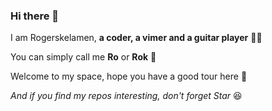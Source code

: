 ### Hi there 👋

I am Rogerskelamen, **a coder, a vimer and a guitar player** 👨‍💻

You can simply call me **Ro** or **Rok** 🤟

Welcome to my space, hope you have a good tour here 🥳

*And if you find my repos interesting, don't forget Star* 😆

<!--
**Rogerskelamen/Rogerskelamen** is a ✨ _special_ ✨ repository because its `README.md` (this file) appears on your GitHub profile.

Here are some ideas to get you started:

- 🔭 I’m currently working on ...
- 🌱 I’m currently learning ...
- 👯 I’m looking to collaborate on ...
- 🤔 I’m looking for help with ...
- 💬 Ask me about ...
- 📫 How to reach me: ...
- 😄 Pronouns: ...
- ⚡ Fun fact: ...
-->
